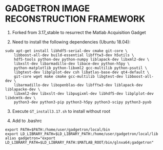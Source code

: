 GADGETRON IMAGE RECONSTRUCTION FRAMEWORK
========================================

1. Forked from 3.17_stable to resurrect the Matlab Acquisition Gadget

2. Need to install the following dependencies (Ubuntu 18.04):
```
sudo apt-get install libhdf5-serial-dev cmake git-core \
    libboost-all-dev build-essential libfftw3-dev h5utils \
    hdf5-tools python-dev python-numpy liblapack-dev libxml2-dev \
    libxslt-dev libarmadillo-dev libace-dev python-h5py \
    python-matplotlib python-libxml2 gcc-multilib python-psutil \
    libgtest-dev libplplot-dev csh libatlas-base-dev qt4-default \
    git-core wget make cmake gcc-multilib libgtest-dev libboost-all-dev \
    libarmadillo-dev libopenblas-dev libfftw3-dev liblapack-dev liblapacke-dev \
    libxml2-dev libxslt-dev libpugixml-dev libhdf5-dev libplplot-dev libdcmtk-dev \
    python3-dev python3-pip python3-h5py python3-scipy python3-pyxb
```
3. Execute ```GT_install3.17.sh``` to install without root

4. Add to .bashrc
```
export PATH=$PATH:/home/user/gadgetron/local/bin
export LD_LIBRARY_PATH=$LD_LIBRARY_PATH:/home/user/gadgetron/local/lib
alias gadgetron="export LD_LIBRARY_PATH=$LD_LIBRARY_PATH:$MATLAB_ROOT/bin/glnxa64;gadgetron"
```
